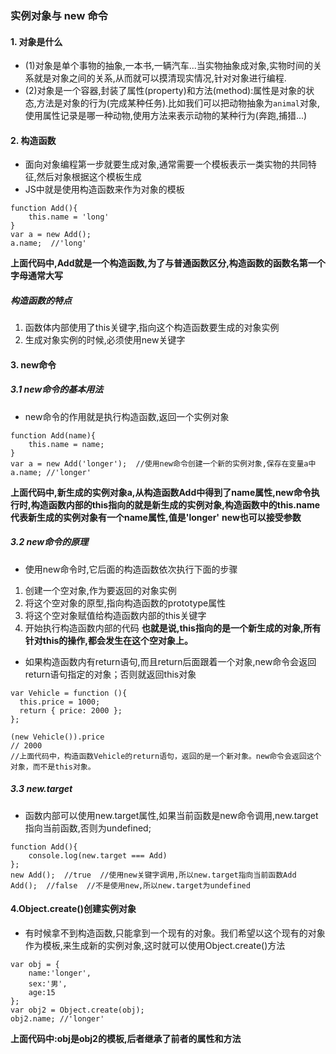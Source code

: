 ### 实例对象与 new 命令
#### 1. 对象是什么
- (1)对象是单个事物的抽象,一本书,一辆汽车...当实物抽象成对象,实物时间的关系就是对象之间的关系,从而就可以摸清现实情况,针对对象进行编程.
- (2)对象是一个容器,封装了属性(property)和方法(method):属性是对象的状态,方法是对象的行为(完成某种任务).比如我们可以把动物抽象为`animal`对象,使用属性记录是哪一种动物,使用方法来表示动物的某种行为(奔跑,捕猎...)

#### 2. 构造函数
- 面向对象编程第一步就要生成对象,通常需要一个模板表示一类实物的共同特征,然后对象根据这个模板生成
- JS中就是使用构造函数来作为对象的模板
```
function Add(){
    this.name = 'long'
}
var a = new Add();
a.name;  //'long'
```
**上面代码中,Add就是一个构造函数,为了与普通函数区分,构造函数的函数名第一个字母通常大写**
##### 构造函数的特点
1. 函数体内部使用了this关键字,指向这个构造函数要生成的对象实例
2. 生成对象实例的时候,必须使用new关键字

#### 3. new命令
##### 3.1 new命令的基本用法
- new命令的作用就是执行构造函数,返回一个实例对象
```
function Add(name){
    this.name = name;
}
var a = new Add('longer');  //使用new命令创建一个新的实例对象,保存在变量a中
a.name; //'longer'
```
**上面代码中,新生成的实例对象a,从构造函数Add中得到了name属性,new命令执行时,构造函数内部的this指向的就是新生成的实例对象,构造函数中的this.name代表新生成的实例对象有一个name属性,值是'longer'**
**new也可以接受参数**
##### 3.2 new命令的原理
- 使用new命令时,它后面的构造函数依次执行下面的步骤
1. 创建一个空对象,作为要返回的对象实例
2. 将这个空对象的原型,指向构造函数的prototype属性
3. 将这个空对象赋值给构造函数内部的this关键字
4. 开始执行构造函数内部的代码
**也就是说,this指向的是一个新生成的对象,所有针对this的操作,都会发生在这个空对象上。**
- 如果构造函数内有return语句,而且return后面跟着一个对象,new命令会返回return语句指定的对象；否则就返回this对象
```
var Vehicle = function (){
  this.price = 1000;
  return { price: 2000 };
};

(new Vehicle()).price
// 2000
//上面代码中，构造函数Vehicle的return语句，返回的是一个新对象。new命令会返回这个对象，而不是this对象。
```
##### 3.3 new.target
- 函数内部可以使用new.target属性,如果当前函数是new命令调用,new.target指向当前函数,否则为undefined;
```
function Add(){
    console.log(new.target === Add)
};
new Add();  //true  //使用new关键字调用,所以new.target指向当前函数Add
Add();  //false  //不是使用new,所以new.target为undefined
```
#### 4.Object.create()创建实例对象
- 有时候拿不到构造函数,只能拿到一个现有的对象。我们希望以这个现有的对象作为模板,来生成新的实例对象,这时就可以使用Object.create()方法
```
var obj = {
    name:'longer',
    sex:'男',
    age:15
};
var obj2 = Object.create(obj);
obj2.name; //'longer'
```
**上面代码中:obj是obj2的模板,后者继承了前者的属性和方法**